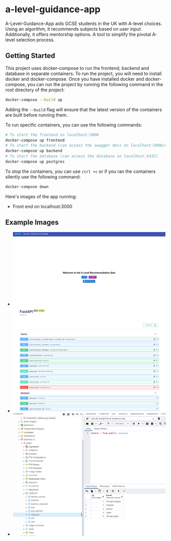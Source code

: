 # a-level-guidance-app
A-Level-Guidance-App aids GCSE students in the UK with A-level choices. Using an algorithm, it recommends subjects based on user input. Additionally, it offers mentorship options. A tool to simplify the pivotal A-level selection process.

## Getting Started

This project uses docker-compose to run the frontend, backend and database in separate containers. 
To run the project, you will need to install docker and docker-compose.
Once you have installed docker and docker-compose, you can run the project by running the following command in the root directory of the project:

```bash
docker-compose --build up
```

Adding the `--build` flag will ensure that the latest version of the containers are built before running them.

To run specific containers, you can use the following commands:

```bash
# To start the frontend on localhost:3000
docker-compose up frontend
# To start the backend (can access the swagger docs on localhost:5000/docs)
docker-compose up backend
# To start the database (can access the database on localhost:5432)
docker-compose up postgres
```

To stop the containers, you can use `ctrl +c` or if you ran the containers silently use the following command:

```bash
docker-compose down
```

Here's images of the app running:

- Front end on localhost:3000

## Example Images

- ![Frontend: React App](./images/frontend.png)
- ![Backend: FastApi Swagger Docs](./images/backend.png)
- ![Database: Postgres using PGAdmin4](./images/database.png)